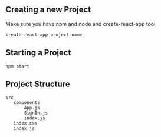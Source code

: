 ## Creating a new Project
Make sure you have npm and node and create-react-app tool
```
create-react-app project-name
```

## Starting a Project
```
npm start
```

 ## Project Structure
 ```
 src
    components
        App.js
        SignIn.js
        index.js
    index.css
    index.js
```


        